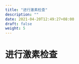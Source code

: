 ```yaml
---
title: "进行激素检查"
description: ""
date: 2021-04-20T12:49:27+08:00
draft: false
weight: 5
---
```


# 进行激素检查
